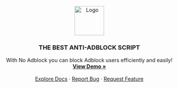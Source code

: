 <div align="center">
  <a href="https://envato.m-y-v.com/script/no-adblock/img/logos/logo.png">
    <img src="images/logo.png" alt="Logo" width="80" height="80">
  </a>

  <h3 align="center">THE BEST ANTI-ADBLOCK SCRIPT</h3>

  <p align="center">
    With No Adblock you can block Adblock users efficiently and easily!
    <br />
    <a href="https://envato.m-y-v.com/script/no-adblock"><strong>View Demo »</strong></a>
    <br />
    <br />
    <a href="https://envato.m-y-v.com/script/no-adblock/documentation.php">Explore Docs</a>
    ·
    <a href="https://github.com/My-V/no-adblock/issues">Report Bug</a>
    ·
    <a href="https://github.com/My-V/no-adblock/issues">Request Feature</a>
  </p>
</div>
